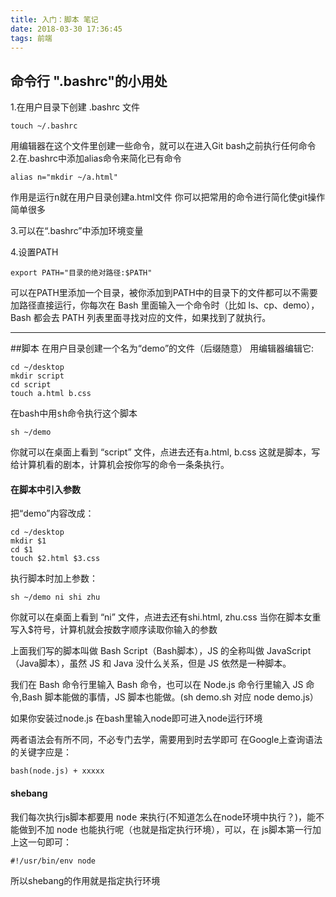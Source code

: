 ```yaml
---
title: 入门：脚本 笔记
date: 2018-03-30 17:36:45
tags: 前端
---
```


<h2>命令行 ".bashrc"的小用处</h2>
1.在用户目录下创建 .bashrc 文件
     
    touch ~/.bashrc
用编辑器在这个文件里创建一些命令，就可以在进入Git bash之前执行任何命令
2.在.bashrc中添加alias命令来简化已有命令

    alias n="mkdir ~/a.html"
    
作用是运行<kbd>n</kbd>就在用户目录创建a.html文件
你可以把常用的命令进行简化使git操作简单很多

3.可以在“.bashrc”中添加环境变量


<!--more-->
4.设置PATH

    export PATH="目录的绝对路径:$PATH"
可以在PATH里添加一个目录，被你添加到PATH中的目录下的文件都可以不需要加路径直接运行，你每次在 Bash 里面输入一个命令时（比如 ls、cp、demo），Bash 都会去 PATH 列表里面寻找对应的文件，如果找到了就执行。

<hr>
##脚本
在用户目录创建一个名为“demo”的文件（后缀随意）
用编辑器编辑它:

    cd ~/desktop
    mkdir script
    cd script
    touch a.html b.css
在bash中用<kbd>sh</kbd>命令执行这个脚本

    sh ~/demo
你就可以在桌面上看到 “script” 文件，点进去还有a.html, b.css
这就是脚本，写给计算机看的剧本，计算机会按你写的命令一条条执行。
<h4> 在脚本中引入参数</h4>
把“demo”内容改成：

    cd ~/desktop
    mkdir $1
    cd $1
    touch $2.html $3.css

执行脚本时加上参数：

    sh ~/demo ni shi zhu
你就可以在桌面上看到 “ni” 文件，点进去还有shi.html,  zhu.css
当你在脚本女重写入$符号，计算机就会按数字顺序读取你输入的参数

上面我们写的脚本叫做 Bash Script（Bash脚本），JS 的全称叫做 JavaScript（Java脚本），虽然 JS 和 Java 没什么关系，但是 JS 依然是一种脚本。

我们在 Bash 命令行里输入 Bash 命令，也可以在 Node.js 命令行里输入 JS 命令,Bash 脚本能做的事情，JS 脚本也能做。(sh demo.sh 对应 node demo.js）

如果你安装过node.js 在bash里输入node即可进入node运行环境

两者语法会有所不同，不必专门去学，需要用到时去学即可
在Google上查询语法的关键字应是：

    bash(node.js) + xxxxx

<h4> shebang</h4>
我们每次执行js脚本都要用 <kbd>node</kbd> 来执行(不知道怎么在node环境中执行？)，能不能做到不加 node 也能执行呢（也就是指定执行环境），可以，在 js脚本第一行加上这一句即可：

    #!/usr/bin/env node
所以shebang的作用就是指定执行环境








